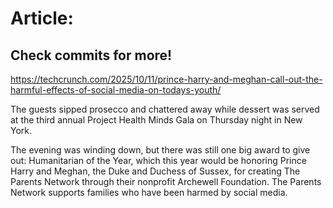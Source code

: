 # Article:

## Check commits for more!
https://techcrunch.com/2025/10/11/prince-harry-and-meghan-call-out-the-harmful-effects-of-social-media-on-todays-youth/

The guests sipped prosecco and chattered away while dessert was served at the third annual Project Health Minds Gala on Thursday night in New York.

The evening was winding down, but there was still one big award to give out: Humanitarian of the Year, which this year would be honoring Prince Harry and Meghan, the Duke and Duchess of Sussex, for creating The Parents Network through their nonprofit Archewell Foundation. The Parents Network supports families who have been harmed by social media.